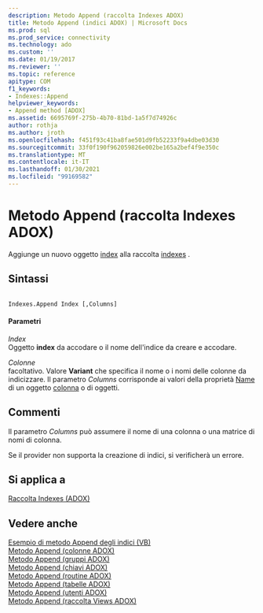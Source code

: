 ```yaml
---
description: Metodo Append (raccolta Indexes ADOX)
title: Metodo Append (indici ADOX) | Microsoft Docs
ms.prod: sql
ms.prod_service: connectivity
ms.technology: ado
ms.custom: ''
ms.date: 01/19/2017
ms.reviewer: ''
ms.topic: reference
apitype: COM
f1_keywords:
- Indexes::Append
helpviewer_keywords:
- Append method [ADOX]
ms.assetid: 6695769f-275b-4b70-81bd-1a5f7d74926c
author: rothja
ms.author: jroth
ms.openlocfilehash: f451f93c41ba8fae501d9fb52233f9a4dbe03d30
ms.sourcegitcommit: 33f0f190f962059826e002be165a2bef4f9e350c
ms.translationtype: MT
ms.contentlocale: it-IT
ms.lasthandoff: 01/30/2021
ms.locfileid: "99169582"
---
```

# <a name="append-method-adox-indexes"></a>Metodo Append (raccolta Indexes ADOX)
Aggiunge un nuovo oggetto [index](./index-object-adox.md) alla raccolta [indexes](./indexes-collection-adox.md) .  
  
## <a name="syntax"></a>Sintassi  
  
```  
  
Indexes.Append Index [,Columns]  
```  
  
#### <a name="parameters"></a>Parametri  
 *Index*  
 Oggetto **index** da accodare o il nome dell'indice da creare e accodare.  
  
 *Colonne*  
 facoltativo. Valore **Variant** che specifica il nome o i nomi delle colonne da indicizzare. Il parametro *Columns* corrisponde ai valori della proprietà [Name](./name-property-adox.md) di un oggetto [colonna](./column-object-adox.md) o di oggetti.  
  
## <a name="remarks"></a>Commenti  
 Il parametro *Columns* può assumere il nome di una colonna o una matrice di nomi di colonna.  
  
 Se il provider non supporta la creazione di indici, si verificherà un errore.  
  
## <a name="applies-to"></a>Si applica a  
 [Raccolta Indexes (ADOX)](./indexes-collection-adox.md)  
  
## <a name="see-also"></a>Vedere anche  
 [Esempio di metodo Append degli indici (VB)](./indexes-append-method-example-vb.md)   
 [Metodo Append (colonne ADOX)](./append-method-adox-columns.md)   
 [Metodo Append (gruppi ADOX)](./append-method-adox-groups.md)   
 [Metodo Append (chiavi ADOX)](./append-method-adox-keys.md)   
 [Metodo Append (routine ADOX)](./append-method-adox-procedures.md)   
 [Metodo Append (tabelle ADOX)](./append-method-adox-tables.md)   
 [Metodo Append (utenti ADOX)](./append-method-adox-users.md)   
 [Metodo Append (raccolta Views ADOX)](./append-method-adox-views.md)
